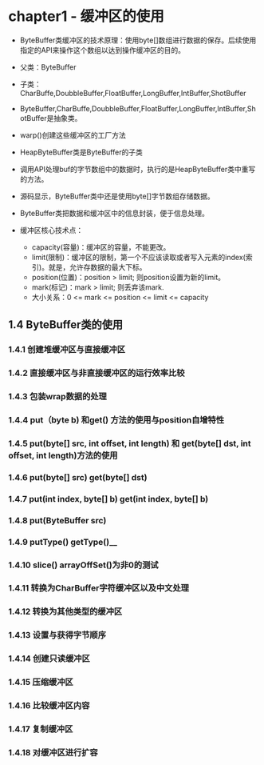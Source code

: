# chapter1 - 缓冲区的使用
- ByteBuffer类缓冲区的技术原理：使用byte[]数组进行数据的保存。后续使用指定的API来操作这个数组以达到操作缓冲区的目的。
- 父类：ByteBuffer
- 子类：CharBuffe,DoubbleBuffer,FloatBuffer,LongBuffer,IntBuffer,ShotBuffer


- ByteBuffer,CharBuffe,DoubbleBuffer,FloatBuffer,LongBuffer,IntBuffer,ShotBuffer是抽象类。
- warp()创建这些缓冲区的工厂方法
- HeapByteBuffer类是ByteBuffer的子类
- 调用API处理buf的字节数组中的数据时，执行的是HeapByteBuffer类中重写的方法。
- 源码显示，ByteBuffer类中还是使用byte[]字节数组存储数据。
- ByteBuffer类把数据和缓冲区中的信息封装，便于信息处理。
- 缓冲区核心技术点：
	- capacity(容量)：缓冲区的容量，不能更改。
	- limit(限制)：缓冲区的限制，第一个不应该读取或者写入元素的index(索引)。就是，允许存数据的最大下标。
	- position(位置)：position > limit; 则position设置为新的limit。
	- mark(标记)：mark > limit; 则丢弃该mark.
	- 大小关系：0 <= mark <= position <= limit <= capacity
## 1.4 ByteBuffer类的使用
### 1.4.1 创建堆缓冲区与直接缓冲区
### 1.4.2 直接缓冲区与非直接缓冲区的运行效率比较
### 1.4.3 包装wrap数据的处理
### 1.4.4 put（byte b) 和get() 方法的使用与position自增特性
### 1.4.5 put(byte[] src, int offset, int length) 和 get(byte[] dst, int offset, int length)方法的使用
### 1.4.6 put(byte[] src) get(byte[] dst) 
### 1.4.7 put(int index, byte[] b) get(int index, byte[] b)
### 1.4.8 put(ByteBuffer src) 
### 1.4.9 putType() getType()__
### 1.4.10 slice() arrayOffSet()为非0的测试
### 1.4.11 转换为CharBuffer字符缓冲区以及中文处理
### 1.4.12 转换为其他类型的缓冲区
### 1.4.13 设置与获得字节顺序
### 1.4.14 创建只读缓冲区
### 1.4.15 压缩缓冲区
### 1.4.16 比较缓冲区内容
### 1.4.17 复制缓冲区
### 1.4.18 对缓冲区进行扩容





